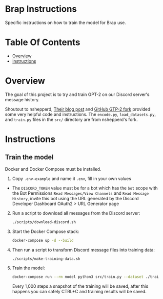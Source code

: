 # Brap Instructions
Specific instructions on how to train the model for Brap use.

# Table Of Contents
- [Overview](#overview)
- [Instructions](#instructions)

# Overview
The goal of this project is to try and train GPT-2 on our Discord server's message history.

Shoutout to nshepperd, [Their blog post](https://medium.com/ai-innovation/beginners-guide-to-retrain-gpt-2-117m-to-generate-custom-text-content-8bb5363d8b7f) and [GitHub GTP-2 fork](https://github.com/nshepperd/gpt-2) provided some very helpful code and instructions. The `encode.py`, `load_datasets.py`, and `train.py` files in the `src/` directory are from nshepperd's fork.

# Instructions
## Train the model
Docker and Docker Compose must be installed.

1. Copy `.env-example` and name it `.env`, fill in your own values
  - The `DISCORD_TOKEN` value must be for a bot which has the `bot` scope with the Bot Permissions `Read Messages/View Channels` and `Read Message History`, invite this bot using the URL generated by the Discord Developer Dashboard OAuth2 > URL Generator page
2. Run a script to download all messages from the Discord server:
   ```bash
   ./scripts/download-discord.sh
   ```
3. Start the Docker Compose stack:
   ```bash
   docker-compose up -d --build
   ```
4. Then run a script to transform Discord message files into training data:
   ```bash
   ./scripts/make-training-data.sh
   ```
5. Train the model:
   ```bash
   docker-compose run --rm model python3 src/train.py --dataset ./training-data/discord-messages.npz
   ```
   Every 1,000 steps a snapshot of the training will be saved, after this happens you can safely CTRL+C and training results will be saved.
